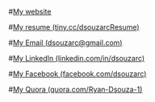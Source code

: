 #[My website](http://dsouzarc.github.com)

#[My resume (tiny.cc/dsouzarcResume)](http://tiny.cc/dsouzarcResume)

#[My Email (dsouzarc@gmail.com)](mailto:dsouzarc@gmail.com)

#[My LinkedIn (linkedin.com/in/dsouzarc)](http://linkedin.com/in/dsouzarc)

#[My Facebook (facebook.com/dsouzarc)](http://facebook.com/dsouzarc)

#[My Quora (quora.com/Ryan-Dsouza-1)](http://quora.com/Ryan-Dsouza-1)
